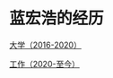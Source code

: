 # 蓝宏浩的经历


[大学（2016-2020）](./RESUME_LANHONGHAO_HLJIT.md)



[工作（2020-至今）](./RESUME_LANHONGHAO_HQ.md)



